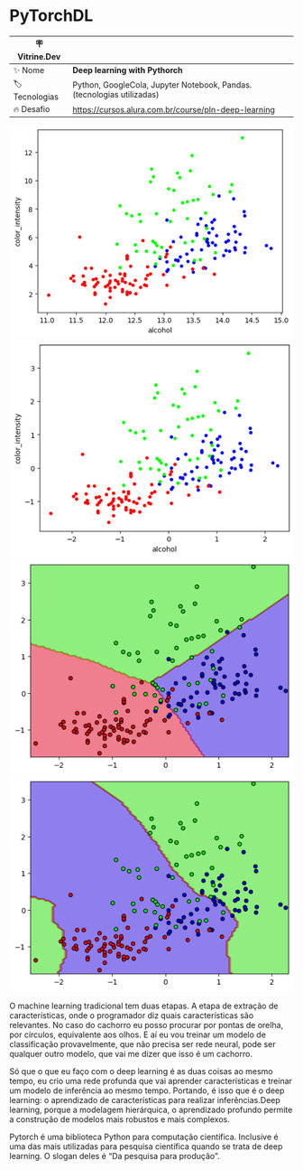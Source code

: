 # PyTorchDL

| :placard: Vitrine.Dev |     |
| -------------  | --- |
| :sparkles: Nome        | **Deep learning with Pythorch**
| :label: Tecnologias | Python, GoogleCola, Jupyter Notebook,  Pandas.  (tecnologias utilizadas)
| :fire: Desafio     |  https://cursos.alura.com.br/course/pln-deep-learning

<p align="center">
  <img alt="Wine" src="wine1.png">
  <img alt="wine1" src="wine2-norm.png">
  <img alt="optimizer" src="optimizer.png">
  <img alt="fronteira" src="frontdecisi.png">

O machine learning tradicional tem duas etapas. A etapa de extração de características, onde o programador diz quais características são relevantes. No caso do cachorro eu posso procurar por pontas de orelha, por círculos, equivalente aos olhos. E aí eu vou treinar um modelo de classificação provavelmente, que não precisa ser rede neural, pode ser qualquer outro modelo, que vai me dizer que isso é um cachorro.

Só que o que eu faço com o deep learning é as duas coisas ao mesmo tempo, eu crio uma rede profunda que vai aprender características e treinar um modelo de inferência ao mesmo tempo. Portando, é isso que é o deep learning: o aprendizado de características para realizar inferências.Deep learning, porque a modelagem hierárquica, o aprendizado profundo permite a construção de modelos mais robustos e mais complexos.

Pytorch é uma biblioteca Python para computação científica. Inclusive é uma das mais utilizadas para pesquisa científica quando se trata de deep learning. O slogan deles é “Da pesquisa para produção”.
